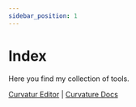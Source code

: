 ```yaml
---
sidebar_position: 1
---
```


# Index

Here you find my collection of tools.

[Curvatur Editor](https://appeltje-c.github.io/tools/curvature/index.html) | [Curvature Docs](./02-curvature/01-intro.md)
